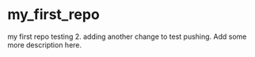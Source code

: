 # my_first_repo
my first repo testing 2. adding another change to test pushing. Add some more description here. 
